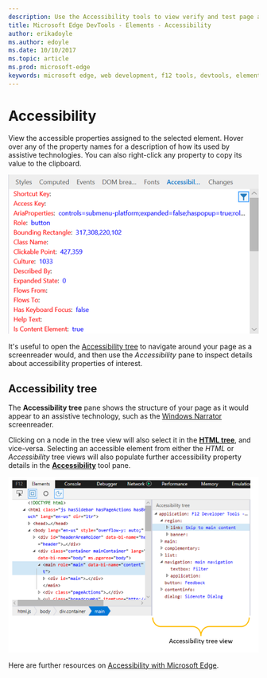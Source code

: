 ```yaml
---
description: Use the Accessibility tools to view verify and test page accessibility
title: Microsoft Edge DevTools - Elements - Accessibility
author: erikadoyle
ms.author: edoyle
ms.date: 10/10/2017
ms.topic: article
ms.prod: microsoft-edge
keywords: microsoft edge, web development, f12 tools, devtools, elements, accessibility
---
```


# Accessibility
View the accessible properties assigned to the selected element. Hover over any of the property names for a description of how its used by assistive technologies. You can also right-click any property to copy its value to the clipboard.

![Accessibility pane](../media/elements_accessibility.png)

It's useful to open the [Accessibility tree](#accessibility-tree) to navigate around your page as a screenreader would, and then use the *Accessibility* pane to inspect details about accessibility properties of interest.

## Accessibility tree
The **Accessibility tree** pane shows the structure of your page as it would appear to an assistive technology, such as the [Windows Narrator](https://support.microsoft.com/en-us/help/22798/windows-10-narrator-get-started) screenreader.

Clicking on a node in the tree view will also select it in the [**HTML tree**](../elements.md#html-tree-view), and vice-versa. Selecting an accessible element from either the *HTML* or *Accessibility* tree views will also populate further accessibility property details in the [**Accessibility**](#accessibility) tool pane. 

![Accessibility tree view](../media/elements_accessibility_tree.png)

Here are further resources on [Accessibility with Microsoft Edge](../../accessibility.md).
